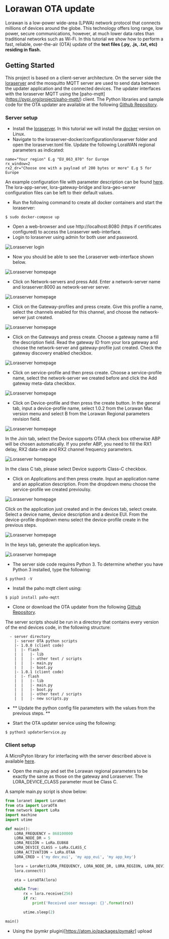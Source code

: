 # Lorawan OTA update


Lorawan is a low-power wide-area (LPWA) network protocol that connects millions of devices around the globe. This technology offers long range, low power, secure communications, however, at much lower data rates than traditional networks such as Wi-Fi. In this tutorial we show how to perform a fast, reliable, over-the-air (OTA) update of the **text files (.py, .js, .txt, etc) residing in flash.**

## Getting Started

This project is based on a client-server architecture. On the server side the [loraserver](https://www.loraserver.io) and the mosquitto MQTT server are used to send data between the updater application and the connected devices. The updater interfaces with the loraserver MQTT using the [paho-mqtt] (https://pypi.org/project/paho-mqtt/) client. The Python libraries and sample code for the OTA updater are available at the following [Github Repository](https://github.com/pycom/pycom-libraries/tree/master/examples/OTA-lorawan).

### Server setup

* Install the [loraserver](https://www.loraserver.io/overview/). In this tutorial we will install the [docker](https://www.loraserver.io/guides/docker-compose/) version on Linux.
* Navigate to the loraserver-docker/configuration/loraserver folder and open the loraserver.toml file. Update the following LoraWAN regional parameters as indicated:

```
name="Your region" E.g "EU_863_870" for Europe 
rx_window=2
rx2_dr="Choose one with a payload of 200 bytes or more" E.g 5 for Europe
```

An example configuration file with parameter description can be found [here](https://www.loraserver.io/loraserver/install/config/). The lora-app-server, lora-gateway-bridge and lora-geo-server configuration files can be left to their default values.

* Run the following command to create all docker containers and start the loraserver:

```
$ sudo docker-compose up
```

* Open a web-browser and use http://localhost:8080 (https if certificates configured) to access the Loraserver web-interface. 
* Login to loraserver using admin for both user and password.

![Loraserver login](../../.gitbook/assets/Loraserver_login.png)

* Now you should be able to see the Loraserver web-interface shown below.

![Loraserver homepage](../../.gitbook/assets/Loraserver_main.png)

* Click on Network-servers and press Add. Enter a network-server name and loraserver:8000 as network-server server.

![Loraserver homepage](../../.gitbook/assets/Loraserver_ns.png)

* Click on the Gateway-profiles and press create. Give this profile a name, select the channels enabled for this channel, and choose the network-server just created.

![Loraserver homepage](../../.gitbook/assets/Loraserver_gw_profile.png)

* Click on the Gateways and press create. Choose a gateway name a fill the description field. Read the gateway ID from your lora gateway and choose the network-server and gateway-profile just created. Check the gateway discovery enabled checkbox.

![Loraserver homepage](../../.gitbook/assets/Loraserver_gw.png)

* Click on service-profile and then press create. Choose a service-profile name, select the network-server we created before and click the Add gateway meta-data checkbox.

![Loraserver homepage](../../.gitbook/assets/Loraserver_sp.png)

* Click on Device-profile and then press the create button. In the general tab, input a device-profile name, select 1.0.2 from the Lorawan Mac version menu and select B from the Lorawan Regional parameters revision field.

![Loraserver homepage](../../.gitbook/assets/Loraserver_dp_general.png)

In the Join tab, select the Device supports OTAA check box otherwise ABP will be chosen automatically. If you prefer ABP, you need to fill the RX1 delay, RX2 data-rate and RX2 channel frequency parameters.

![Loraserver homepage](../../.gitbook/assets/Loraserver_dp_auth.png)

In the class C tab, please select Device supports Class-C checkbox. 

* Click on Applications and then press create. Input an application name and an application description. From the dropdown menu choose the service-profile we created previoulsy.

![Loraserver homepage](../../.gitbook/assets/Loraserver_app.png)

Click on the application just created and in the devices tab, select create. Select a device name, device description and a device EUI. From the device-profile dropdown menu select the device-profile create in the previous steps.

![Loraserver homepage](../../.gitbook/assets/Loraserver_app_device.png)

In the keys tab, generate the application keys. 

![Loraserver homepage](../../.gitbook/assets/Loraserver_device_key.png)

* The server side code requires Python 3. To determine whether you have Python 3 installed, type the following:

```
$ python3 -V
```

* Install the paho mqtt client using:

```
$ pip3 install paho-mqtt
``` 

* Clone or download the OTA updater from the following [Github Repository](https://github.com/pycom/pycom-libraries/tree/master/examples/OTA-lorawan).

The server scripts should be run in a directory that contains every version of the end devices code, in the following structure:

```text
  - server directory
    |- server OTA python scripts
    |- 1.0.0 (client code)
    |  |- flash
    |  |   |- lib
    |  |   |- other text / scripts
    |  |   |- main.py
    |  |   |- boot.py
    |- 1.0.1 (client code)
    |  |- flash
    |  |   |- lib
    |  |   |- main.py
    |  |   |- boot.py
    |  |   |- other text / scripts
    |  |   |- new scripts.py 
```

* ** Update the python config file parameters with the values from the previous steps. ** 

* Start the OTA updater service using the following:

```
$ python3 updaterService.py
```

### Client setup

A MicroPyton library for interfacing with the server described above is available [here](https://github.com/pycom/pycom-libraries/tree/master/examples/OTA-lorawan/firmware/1.17.0/flash).

* Open the main.py and set the Lorawan regional parameters to be exactly the same as those on the gateway and Loraserver. The LORA_DEVICE_CLASS parameter must be Class C. 

A sample main.py script is show below:

```Python
from loranet import LoraNet
from ota import LoraOTA
from network import LoRa
import machine
import utime

def main():
    LORA_FREQUENCY = 868100000
    LORA_NODE_DR = 5
    LORA_REGION = LoRa.EU868
    LORA_DEVICE_CLASS = LoRa.CLASS_C
    LORA_ACTIVATION = LoRa.OTAA
    LORA_CRED = ('my dev_eui', 'my app_eui', 'my app_key')

    lora = LoraNet(LORA_FREQUENCY, LORA_NODE_DR, LORA_REGION, LORA_DEVICE_CLASS, LORA_ACTIVATION, LORA_CRED)
    lora.connect()

    ota = LoraOTA(lora)

    while True:
        rx = lora.receive(256)
        if rx:
            print('Received user message: {}'.format(rx))

        utime.sleep(2)

main()
```

* Using the (pymkr plugin)[https://atom.io/packages/pymakr] upload 




